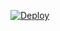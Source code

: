 
 [![Deploy](https://www.herokucdn.com/deploy/button.svg)](https://heroku.com/deploy?template=https://github.com/mrsanon1/asiata)


      
